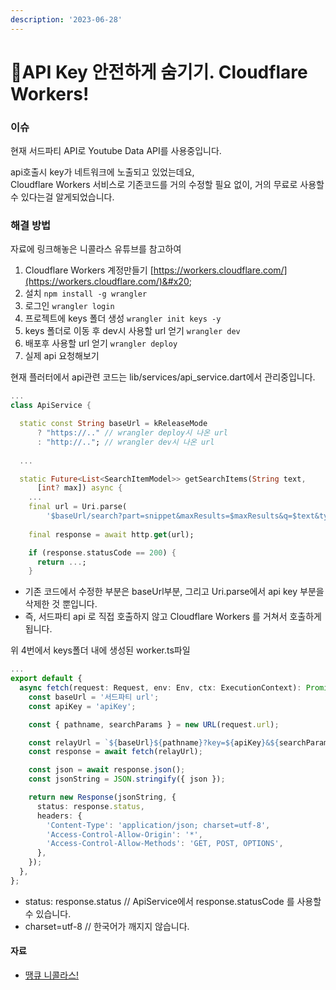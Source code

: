 ```yaml
---
description: '2023-06-28'
---
```


# API Key 안전하게 숨기기. Cloudflare Workers!

### 이슈

현재 서드파티 API로 Youtube Data API를 사용중입니다.&#x20;

api호출시 key가 네트워크에 노출되고 있었는데요,\
Cloudflare Workers 서비스로 기존코드를 거의 수정할 필요 없이, 거의 무료로 사용할 수 있다는걸 알게되었습니다.&#x20;

### 해결 방법&#x20;

자료에 링크해놓은 니콜라스 유튜브를 참고하여&#x20;

1. Cloudflare Workers 계정만들기 [https://workers.cloudflare.com/](https://workers.cloudflare.com/)&#x20;
2. 설치 `npm install -g wrangler`
3. 로그인 `wrangler login`&#x20;
4. 프로젝트에 keys 폴더 생성 `wrangler init keys -y`
5. keys 폴더로 이동 후 dev시 사용할 url 얻기  `wrangler dev`&#x20;
6. 배포후 사용할 url 얻기 `wrangler deploy`
7. 실제 api 요청해보기&#x20;

현재 플러터에서 api관련 코드는 lib/services/api\_service.dart에서 관리중입니다.&#x20;

```dart
...
class ApiService {

  static const String baseUrl = kReleaseMode
      ? "https://.." // wrangler deploy시 나온 url 
      : "http://.."; // wrangler dev시 나온 url 
      
  ...

  static Future<List<SearchItemModel>> getSearchItems(String text,
      [int? max]) async {
    ...
    final url = Uri.parse(
        '$baseUrl/search?part=snippet&maxResults=$maxResults&q=$text&type=video');
 
    final response = await http.get(url);

    if (response.statusCode == 200) {
      return ...;
    }

```

* 기존 코드에서 수정한 부분은 baseUrl부분, 그리고 Uri.parse에서 api key 부분을 삭제한 것 뿐입니다.&#x20;
* 즉, 서드파티 api 로 직접 호출하지 않고  Cloudflare Workers 를 거쳐서 호출하게 됩니다.&#x20;



위 4번에서 keys폴더 내에 생성된 worker.ts파일

```typescript
...
export default {
  async fetch(request: Request, env: Env, ctx: ExecutionContext): Promise<Response> {
    const baseUrl = '서드파티 url';
    const apiKey = 'apiKey';

    const { pathname, searchParams } = new URL(request.url);

    const relayUrl = `${baseUrl}${pathname}?key=${apiKey}&${searchParams.toString()}`;
    const response = await fetch(relayUrl);

    const json = await response.json();
    const jsonString = JSON.stringify({ json });

    return new Response(jsonString, {
      status: response.status, 
      headers: {
        'Content-Type': 'application/json; charset=utf-8',
        'Access-Control-Allow-Origin': '*',
        'Access-Control-Allow-Methods': 'GET, POST, OPTIONS',
      },
    });
  },
};
```

* status: response.status // ApiService에서 response.statusCode 를 사용할 수 있습니다.&#x20;
* charset=utf-8 // 한국어가 깨지지 않습니다.&#x20;

#### 자료

* [땡큐 니콜라스! ](https://www.youtube.com/watch?v=wAWOOBUAclc)

